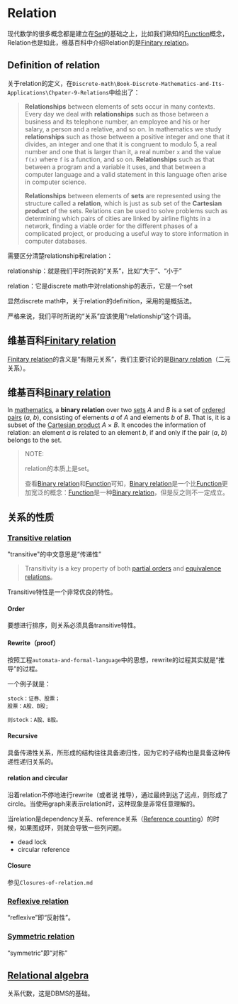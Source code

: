 # Relation

现代数学的很多概念都是建立在[Set](https://en.wikipedia.org/wiki/Set_(mathematics))的基础之上，比如我们熟知的[Function](https://en.wikipedia.org/wiki/Function_(mathematics))概念，Relation也是如此，维基百科中介绍Relation的是[Finitary relation](https://en.wikipedia.org/wiki/Finitary_relation)。

## Definition of relation

关于relation的定义，在`Discrete-math\Book-Discrete-Mathematics-and-Its-Applications\Chpater-9-Relations`中给出了：

> **Relationships** between elements of sets occur in many contexts. Every day we deal with **relationships** such as those between a business and its telephone number, an employee and his or her salary, a person and a relative, and so on. In mathematics we study **relationships** such as those between a positive integer and one that it divides, an integer and one that it is congruent to modulo 5, a real number and one that is larger than it, a real number `x` and the value `f(x)` where `f` is a function, and so on. **Relationships** such as that between a program and a variable it uses, and that between a computer language and a valid statement in this language often arise in computer science.
>
> **Relationships** between elements of **sets** are represented using the structure called a **relation**, which is just as sub set of the **Cartesian product** of the sets. Relations can be used to solve problems such as determining which pairs of cities are linked by airline flights in a network, finding a viable order for the different phases of a complicated project, or producing a useful way to store information in computer databases.

需要区分清楚relationship和relation：

relationship：就是我们平时所说的“关系”，比如“大于”、“小于”

relation：它是discrete math中对relationship的表示，它是一个set

显然discrete math中，关于relation的definition，采用的是概括法。

严格来说，我们平时所说的“关系”应该使用“relationship”这个词语。

## 维基百科[Finitary relation](https://en.wikipedia.org/wiki/Finitary_relation)

[Finitary relation](https://en.wikipedia.org/wiki/Finitary_relation)的含义是“有限元关系”，我们主要讨论的是[Binary relation](https://en.wikipedia.org/wiki/Binary_relation)（二元关系）。

## 维基百科[Binary relation](https://en.wikipedia.org/wiki/Binary_relation)

In [mathematics](https://en.wikipedia.org/wiki/Mathematics), a **binary relation** over two [sets](https://en.wikipedia.org/wiki/Set_(mathematics)) *A* and *B* is a set of [ordered pairs](https://en.wikipedia.org/wiki/Ordered_pair) (*a*, *b*), consisting of elements *a* of *A* and elements *b* of *B*. That is, it is a subset of the [Cartesian product](https://en.wikipedia.org/wiki/Cartesian_product) *A* × *B*. It encodes the information of relation: an element *a* is related to an element *b*, if and only if the pair (*a*, *b*) belongs to the set. 



> NOTE: 
>
> relation的本质上是set。
>
> 查看[Binary relation](https://en.wikipedia.org/wiki/Binary_relation)和[Function](https://en.wikipedia.org/wiki/Function_(mathematics))可知，[Binary relation](https://en.wikipedia.org/wiki/Binary_relation)是一个比[Function](https://en.wikipedia.org/wiki/Function_(mathematics))更加宽泛的概念：[Function](https://en.wikipedia.org/wiki/Function_(mathematics))是一种[Binary relation](https://en.wikipedia.org/wiki/Binary_relation)，但是反之则不一定成立。

## 关系的性质

### [Transitive relation](https://en.wikipedia.org/wiki/Transitive_relation)

"transitive"的中文意思是“传递性”

> Transitivity is a key property of both [partial orders](https://en.wikipedia.org/wiki/Partial_order) and [equivalence relations](https://en.wikipedia.org/wiki/Equivalence_relation)。

Transitive特性是一个非常优良的特性。

#### Order

要想进行排序，则关系必须具备transitive特性。 

#### Rewrite（proof）

按照工程`automata-and-formal-language`中的思想，rewrite的过程其实就是“推导”的过程。

一个例子就是：

```
stock：证券、股票；
股票：A股、B股;

则stock：A股、B股。
```



#### Recursive

具备传递性关系，所形成的结构往往具备递归性，因为它的子结构也是具备这种传递性递归关系的。

#### relation and circular

沿着relation不停地进行rewrite（或者说 推导），通过最终到达了远点，则形成了circle。当使用graph来表示relation时，这种现象是非常任意理解的。

当relation是dependency关系、reference关系（[Reference counting](https://en.wikipedia.org/wiki/Reference_counting)）的时候，如果图成环，则就会导致一些列问题。

- dead lock
- circular reference

#### Closure

参见`Closures-of-relation.md`

### [Reflexive relation](https://en.wikipedia.org/wiki/Reflexive_relation)

“reflexive”即“反射性”。



### [Symmetric relation](https://en.wikipedia.org/wiki/Symmetric_relation)

“symmetric”即“对称”



## [Relational algebra](https://en.wikipedia.org/wiki/Relational_algebra)

关系代数，这是DBMS的基础。